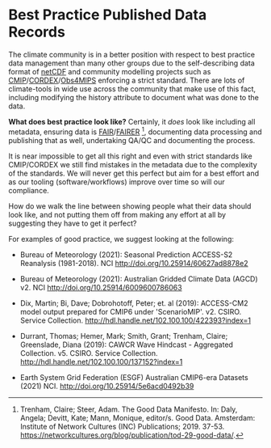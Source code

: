 # Best Practice Published Data Records

The climate community is in a better position with respect to best practice data management than many other groups due to the self-describing data format of [netCDF](https://www.unidata.ucar.edu/software/netcdf/) and community modelling projects such as [CMIP](https://www.wcrp-climate.org/wgcm-cmip)/[CORDEX]( https://cordex.org/)/[Obs4MIPS]( https://pcmdi.github.io/obs4MIPs/) enforcing a strict standard. There are lots of climate-tools in wide use across the community that make use of this fact, including modifying the history attribute to document what was done to the data.

**What does best practice look like?** Certainly, it *does* look like including all metadata, ensuring data is [FAIR](https://www.go-fair.org/fair-principles/)/[FAIRER](https://acdguide.github.io/Governance/concepts/fairer-principles.html) [^1], documenting data processing and publishing that as well, undertaking QA/QC and documenting the process.

It is near impossible to get all this right and even with strict standards like CMIP/CORDEX we still find mistakes in the metadata due to the complexity of the standards. We will never get this perfect but aim for a best effort and as our tooling (software/workflows) improve over time so will our compliance.

How do we walk the line between showing people what their data should look like, and not putting them off from making any effort at all by suggesting they have to get it perfect? 

For examples of good practice, we suggest looking at the following:

- Bureau of Meteorology (2021): Seasonal Prediction ACCESS-S2 Reanalysis (1981-2018). NCI http://doi.org/10.25914/60627ad8878e2 

- Bureau of Meteorology (2021): Australian Gridded Climate Data (AGCD) v2. NCI http://doi.org/10.25914/6009600786063 

- Dix, Martin; Bi, Dave; Dobrohotoff, Peter; et. al (2019): ACCESS-CM2 model output prepared for CMIP6 under 'ScenarioMIP'. v2. CSIRO. Service Collection. http://hdl.handle.net/102.100.100/422393?index=1 

- Durrant, Thomas; Hemer, Mark; Smith, Grant; Trenham, Claire; Greenslade, Diana (2019): CAWCR Wave Hindcast - Aggregated Collection. v5. CSIRO. Service Collection. http://hdl.handle.net/102.100.100/137152?index=1

- Earth System Grid Federation (ESGF) Australian CMIP6-era Datasets (2021)
NCI. http://doi.org/10.25914/5e6acd0492b39


[^1]: Trenham, Claire; Steer, Adam. The Good Data Manifesto. In: Daly, Angela; Devitt, Kate; Mann, Monique, editor/s. Good Data. Amsterdam: Institute of Network Cultures (INC) Publications; 2019. 37-53. https://networkcultures.org/blog/publication/tod-29-good-data/.
